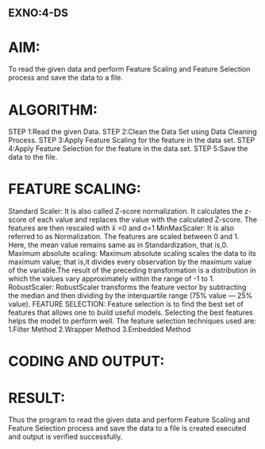 ## EXNO:4-DS
# AIM:
To read the given data and perform Feature Scaling and Feature Selection process and save the data to a file.

# ALGORITHM:
STEP 1:Read the given Data. STEP 2:Clean the Data Set using Data Cleaning Process. STEP 3:Apply Feature Scaling for the feature in the data set. STEP 4:Apply Feature Selection for the feature in the data set. STEP 5:Save the data to the file.

# FEATURE SCALING:
Standard Scaler: It is also called Z-score normalization. It calculates the z-score of each value and replaces the value with the calculated Z-score. The features are then rescaled with x̄ =0 and σ=1
MinMaxScaler: It is also referred to as Normalization. The features are scaled between 0 and 1. Here, the mean value remains same as in Standardization, that is,0.
Maximum absolute scaling: Maximum absolute scaling scales the data to its maximum value; that is,it divides every observation by the maximum value of the variable.The result of the preceding transformation is a distribution in which the values vary approximately within the range of -1 to 1.
RobustScaler: RobustScaler transforms the feature vector by subtracting the median and then dividing by the interquartile range (75% value — 25% value).
FEATURE SELECTION:
Feature selection is to find the best set of features that allows one to build useful models. Selecting the best features helps the model to perform well. The feature selection techniques used are: 1.Filter Method 2.Wrapper Method 3.Embedded Method

# CODING AND OUTPUT:
   
# RESULT:
   Thus the program to read the given data and perform Feature Scaling and Feature Selection process and save the data to a file is created executed and output is verified successfully.

